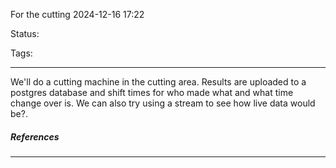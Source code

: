 For the cutting 2024-12-16 17:22

Status:

Tags:

---

We'll do a cutting machine in the cutting area. Results are uploaded to a postgres database and shift times for who made what and what time change over is.
We can also try using a stream to see how live data would be?.


##### References


----
